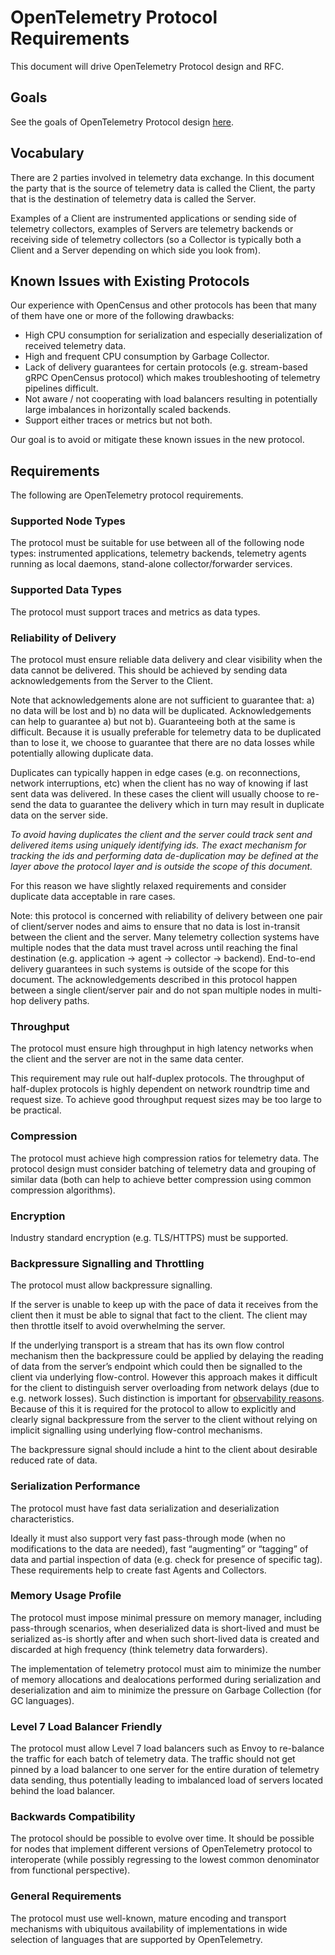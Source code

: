 # OpenTelemetry Protocol Requirements

This document will drive OpenTelemetry Protocol design and RFC.

## Goals

See the goals of OpenTelemetry Protocol design [here](proto-design-goals.md).

## Vocabulary

There are 2 parties involved in telemetry data exchange. In this document the party that is the source of telemetry data is called the Client, the party that is the destination of telemetry data is called the Server.

Examples of a Client are instrumented applications or sending side of telemetry collectors, examples of Servers are telemetry backends or receiving side of telemetry collectors (so a Collector is typically both a Client and a Server depending on which side you look from).

## Known Issues with Existing Protocols

Our experience with OpenCensus and other protocols has been that many of them have one or more of the following drawbacks:

- High CPU consumption for serialization and especially deserialization of received telemetry data.
- High and frequent CPU consumption by Garbage Collector.
- Lack of delivery guarantees for certain protocols (e.g. stream-based gRPC OpenCensus protocol) which makes troubleshooting of telemetry pipelines difficult.
- Not aware / not cooperating with load balancers resulting in potentially large imbalances in horizontally scaled backends.
- Support either traces or metrics but not both.

Our goal is to avoid or mitigate these known issues in the new protocol.

## Requirements

The following are OpenTelemetry protocol requirements.

### Supported Node Types

The protocol must be suitable for use between all of the following node types: instrumented applications, telemetry backends, telemetry agents running as local daemons, stand-alone collector/forwarder services.

### Supported Data Types

The protocol must support traces and metrics as data types.

### Reliability of Delivery

The protocol must ensure reliable data delivery and clear visibility when the data cannot be delivered. This should be achieved by sending data acknowledgements from the Server to the Client.

Note that acknowledgements alone are not sufficient to guarantee that: a) no data will be lost and b) no data will be duplicated. Acknowledgements can help to guarantee a) but not b). Guaranteeing both at the same is difficult. Because it is usually preferable for telemetry data to be duplicated than to lose it, we choose to guarantee that there are no data losses while potentially allowing duplicate data.

Duplicates can typically happen in edge cases (e.g. on reconnections, network interruptions, etc) when the client has no way of knowing if last sent data was delivered. In these cases the client will usually choose to re-send the data to guarantee the delivery which in turn may result in duplicate data on the server side.

_To avoid having duplicates the client and the server could track sent and delivered items using uniquely identifying ids. The exact mechanism for tracking the ids and performing data de-duplication may be defined at the layer above the protocol layer and is outside the scope of this document._

For this reason we have slightly relaxed requirements and consider duplicate data acceptable in rare cases.

Note: this protocol is concerned with reliability of delivery between one pair of client/server nodes and aims to ensure that no data is lost in-transit between the client and the server. Many telemetry collection systems have multiple nodes that the data must travel across until reaching the final destination (e.g. application -> agent -> collector -> backend). End-to-end delivery guarantees in such systems is outside of the scope for this document. The acknowledgements described in this protocol happen between a single client/server pair and do not span multiple nodes in multi-hop delivery paths.

### Throughput

The protocol must ensure high throughput in high latency networks when the client and the server are not in the same data center.

This requirement may rule out half-duplex protocols. The throughput of half-duplex protocols is highly dependent on network roundtrip time and request size. To achieve good throughput request sizes may be too large to be practical.

### Compression

The protocol must achieve high compression ratios for telemetry data. The protocol design must consider batching of telemetry data and grouping of similar data (both can help to achieve better compression using common compression algorithms).

### Encryption

Industry standard encryption (e.g. TLS/HTTPS) must be supported.

### Backpressure Signalling and Throttling

The protocol must allow backpressure signalling.

If the server is unable to keep up with the pace of data it receives from the client then it must be able to signal that fact to the client. The client may then throttle itself to avoid overwhelming the server.

If the underlying transport is a stream that has its own flow control mechanism then the backpressure could be applied by delaying the reading of data from the server’s endpoint which could then be signalled to the client via underlying flow-control. However this approach makes it difficult for the client to distinguish server overloading from network delays (due to e.g. network losses). Such distinction is important for [observability reasons](https://github.com/open-telemetry/opentelemetry-service/pull/188). Because of this it is required for the protocol to allow to explicitly and clearly signal backpressure from the server to the client without relying on implicit signalling using underlying flow-control mechanisms.

The backpressure signal should include a hint to the client about desirable reduced rate of data.

### Serialization Performance

The protocol must have fast data serialization and deserialization characteristics.

Ideally it must also support very fast pass-through mode (when no modifications to the data are needed), fast “augmenting” or “tagging” of data and partial inspection of data (e.g. check for presence of specific tag). These requirements help to create fast Agents and Collectors.

### Memory Usage Profile

The protocol must impose minimal pressure on memory manager, including pass-through scenarios, when deserialized data is short-lived and must be serialized as-is shortly after and when such short-lived data is created and discarded at high frequency (think telemetry data forwarders).

The implementation of telemetry protocol must aim to minimize the number of memory allocations and dealocations performed during serialization and deserialization and aim to minimize the pressure on Garbage Collection (for GC languages).

### Level 7 Load Balancer Friendly

The protocol must allow Level 7 load balancers such as Envoy to re-balance the traffic for each batch of telemetry data. The traffic should not get pinned by a load balancer to one server for the entire duration of telemetry data sending, thus potentially leading to imbalanced load of servers located behind the load balancer.

### Backwards Compatibility

The protocol should be possible to evolve over time. It should be possible for nodes that implement different versions of OpenTelemetry protocol to interoperate (while possibly regressing to the lowest common denominator from functional perspective).

### General Requirements

The protocol must use well-known, mature encoding and transport mechanisms with ubiquitous availability of implementations in wide selection of languages that are supported by OpenTelemetry.
